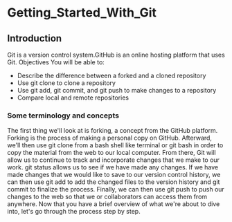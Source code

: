 # Getting_Started_With_Git
## Introduction
Git is a version control system.GitHub is an online hosting platform that uses Git.
Objectives
You will be able to:
- Describe the difference between a forked and a cloned repository
- Use git clone to clone a repository
- Use git add, git commit, and git push to make changes to a repository
- Compare local and remote repositories
### Some terminology and concepts
The first thing we'll look at is forking, a concept from the GitHub platform.
Forking is the process of making a personal copy on GitHub.
Afterward, we'll then use git clone from a bash shell like terminal or git bash in order to copy the material from the web to our local computer.
From there, Git will allow us to continue to track and incorporate changes that we make to our work.
git status allows us to see if we have made any changes.
If we have made changes that we would like to save to our version control history, we can then use git add to add the changed files to the version history and git commit to finalize the process. Finally, we can then use git push to push our changes to the web so that we or collaborators can access them from anywhere.
Now that you have a brief overview of what we're about to dive into, let's go through the process step by step.
